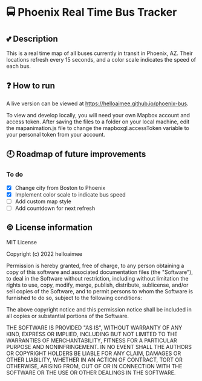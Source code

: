 # :oncoming_bus: Phoenix Real Time Bus Tracker

## :two_hearts: Description

This is a real time map of all buses currently in transit in Phoenix, AZ. Their locations refresh every 15 seconds, and a color scale indicates the speed of each bus. 

## :question: How to run

A live version can be viewed at https://helloaimee.github.io/phoenix-bus. 

To view and develop locally, you will need your own Mapbox account and access token. After saving the files to a folder on your local machine, edit the mapanimation.js file to change the mapboxgl.accessToken variable to your personal token from your account. 

## :clock9: Roadmap of future improvements
### To do
- [x] Change city from Boston to Phoenix
- [x] Implement color scale to indicate bus speed
- [ ] Add custom map style
- [ ] Add countdown for next refresh

## :copyright: License information
MIT License

Copyright (c) 2022 helloaimee

Permission is hereby granted, free of charge, to any person obtaining a copy
of this software and associated documentation files (the "Software"), to deal
in the Software without restriction, including without limitation the rights
to use, copy, modify, merge, publish, distribute, sublicense, and/or sell
copies of the Software, and to permit persons to whom the Software is
furnished to do so, subject to the following conditions:

The above copyright notice and this permission notice shall be included in all
copies or substantial portions of the Software.

THE SOFTWARE IS PROVIDED "AS IS", WITHOUT WARRANTY OF ANY KIND, EXPRESS OR
IMPLIED, INCLUDING BUT NOT LIMITED TO THE WARRANTIES OF MERCHANTABILITY,
FITNESS FOR A PARTICULAR PURPOSE AND NONINFRINGEMENT. IN NO EVENT SHALL THE
AUTHORS OR COPYRIGHT HOLDERS BE LIABLE FOR ANY CLAIM, DAMAGES OR OTHER
LIABILITY, WHETHER IN AN ACTION OF CONTRACT, TORT OR OTHERWISE, ARISING FROM,
OUT OF OR IN CONNECTION WITH THE SOFTWARE OR THE USE OR OTHER DEALINGS IN THE
SOFTWARE.